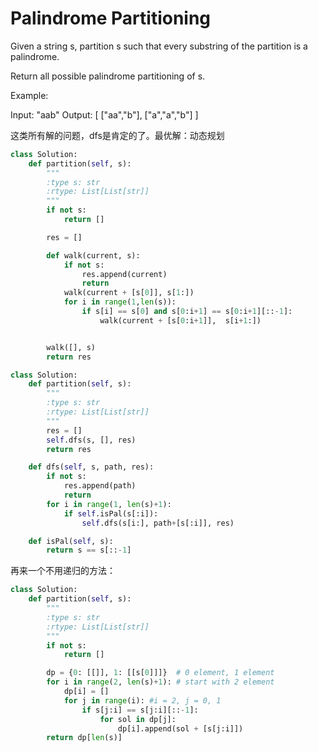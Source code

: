# Palindrome Partitioning

Given a string s, partition s such that every substring of the partition is a palindrome.

Return all possible palindrome partitioning of s.

Example:

Input: "aab"
Output:
[
  ["aa","b"],
  ["a","a","b"]
]

这类所有解的问题，dfs是肯定的了。最优解：动态规划

```Python
class Solution:
    def partition(self, s):
        """
        :type s: str
        :rtype: List[List[str]]
        """
        if not s:
            return []

        res = []

        def walk(current, s):
            if not s:
                res.append(current)
                return
            walk(current + [s[0]], s[1:])
            for i in range(1,len(s)):
                if s[i] == s[0] and s[0:i+1] == s[0:i+1][::-1]:
                    walk(current + [s[0:i+1]],  s[i+1:])


        walk([], s)
        return res
```

```Python
class Solution:
    def partition(self, s):
        """
        :type s: str
        :rtype: List[List[str]]
        """
        res = []
        self.dfs(s, [], res)
        return res

    def dfs(self, s, path, res):
        if not s:
            res.append(path)
            return
        for i in range(1, len(s)+1):
            if self.isPal(s[:i]):
                self.dfs(s[i:], path+[s[:i]], res)

    def isPal(self, s):
        return s == s[::-1]
```

再来一个不用递归的方法：

```Python
class Solution:
    def partition(self, s):
        """
        :type s: str
        :rtype: List[List[str]]
        """
        if not s:
            return []

        dp = {0: [[]], 1: [[s[0]]]}  # 0 element, 1 element
        for i in range(2, len(s)+1): # start with 2 element
            dp[i] = []
            for j in range(i): #i = 2, j = 0, 1
                if s[j:i] == s[j:i][::-1]:
                    for sol in dp[j]:
                        dp[i].append(sol + [s[j:i]])
        return dp[len(s)]
```
